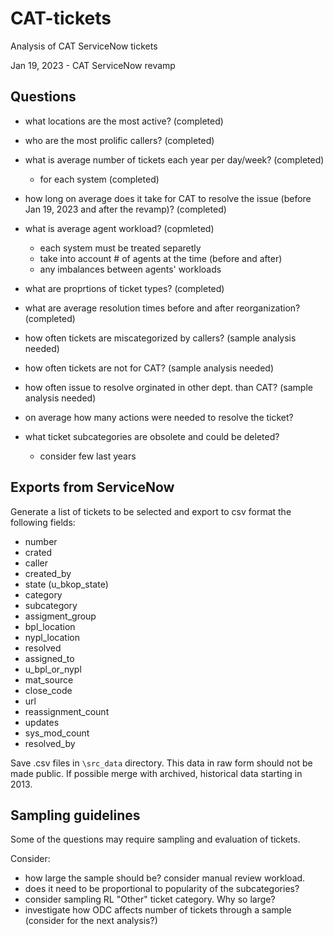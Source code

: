 # CAT-tickets
Analysis of CAT ServiceNow tickets

Jan 19, 2023 - CAT ServiceNow revamp

## Questions
+ what locations are the most active? (completed)
+ who are the most prolific callers? (completed)
+ what is average number of tickets each year per day/week? (completed)
	+ for each system (completed)
+ how long on average does it take for CAT to resolve the issue (before Jan 19, 2023 and after the revamp)? (completed)
+ what is average agent workload? (copmleted)
	+ each system must be treated separetly
	+ take into account # of agents at the time (before and after)
	+ any imbalances between agents' workloads

+ what are proprtions of ticket types? (completed)
+ what are average resolution times before and after reorganization? (completed)
+ how often tickets are miscategorized by callers? (sample analysis needed)
+ how often tickets are not for CAT? (sample analysis needed)
+ how often issue to resolve orginated in other dept. than CAT? (sample analysis needed)
+ on average how many actions were needed to resolve the ticket?
+ what ticket subcategories are obsolete and could be deleted?
	+ consider few last years


## Exports from ServiceNow
Generate a list of tickets to be selected and export to csv format the following fields:
+ number
+ crated
+ caller
+ created_by
+ state (u_bkop_state)
+ category
+ subcategory
+ assigment_group
+ bpl_location
+ nypl_location
+ resolved
+ assigned_to
+ u_bpl_or_nypl
+ mat_source
+ close_code
+ url
+ reassignment_count
+ updates
+ sys_mod_count
+ resolved_by

Save .csv files in `\src_data` directory. This data in raw form should not be made public.
If possible merge with archived, historical data starting in 2013.

## Sampling guidelines
Some of the questions may require sampling and evaluation of tickets.

Consider:
+ how large the sample should be? consider manual review workload.
+ does it need to be proportional to popularity of the subcategories?
+ consider sampling RL "Other" ticket category. Why so large?
+ investigate how ODC affects number of tickets through a sample (consider for the next analysis?)
